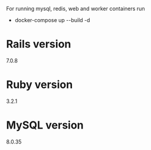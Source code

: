 For running mysql, redis, web and worker containers run
* docker-compose up --build -d

# Rails version
7.0.8
# Ruby version
3.2.1
# MySQL version
8.0.35
